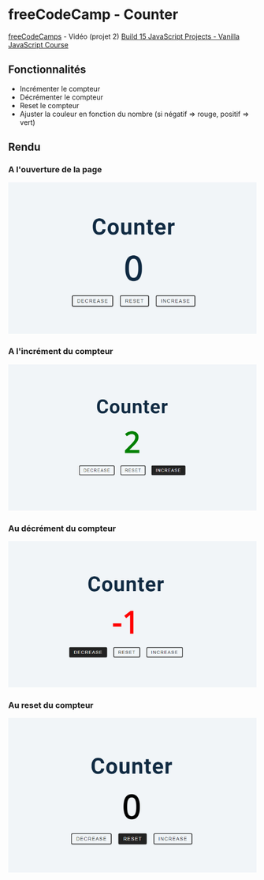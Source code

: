 # freeCodeCamp - Counter

[freeCodeCamps](https://www.youtube.com/@freecodecamp) - Vidéo (projet 2) [Build 15 JavaScript Projects - Vanilla JavaScript Course](https://www.youtube.com/watch?v=3PHXvlpOkf4)

## Fonctionnalités

-   Incrémenter le compteur
-   Décrémenter le compteur
-   Reset le compteur
-   Ajuster la couleur en fonction du nombre (si négatif => rouge, positif => vert)

## Rendu

### A l'ouverture de la page

![Ouverture de la page](result/home.png)

### A l'incrément du compteur

![Rendu après l'incrément](result/increase.png)

### Au décrément du compteur

![Rendu après le décrément](result/decrease.png)

### Au reset du compteur

![Rendu après le reset](result/reset.png)
